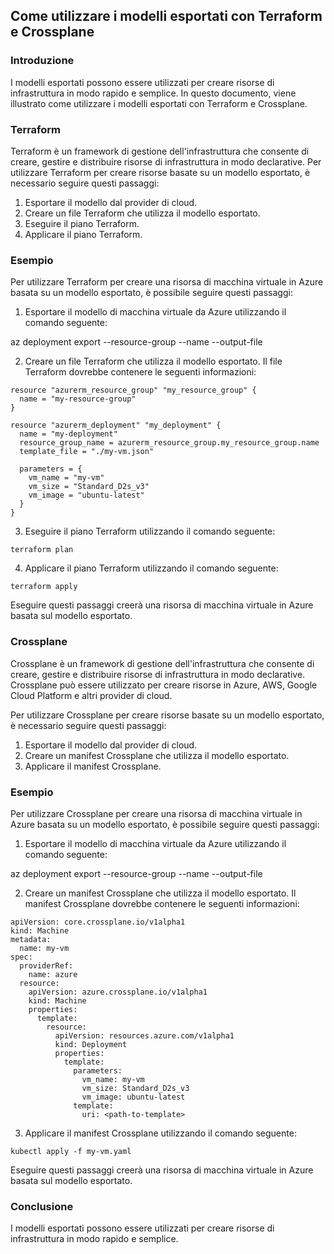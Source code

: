 ## Come utilizzare i modelli esportati con Terraform e Crossplane

### Introduzione

I modelli esportati possono essere utilizzati per creare risorse di infrastruttura in modo rapido e semplice. In questo documento, viene illustrato come utilizzare i modelli esportati con Terraform e Crossplane.

### Terraform

Terraform è un framework di gestione dell'infrastruttura che consente di creare, gestire e distribuire risorse di infrastruttura in modo declarative. Per utilizzare Terraform per creare risorse basate su un modello esportato, è necessario seguire questi passaggi:

1. Esportare il modello dal provider di cloud.
2. Creare un file Terraform che utilizza il modello esportato.
3. Eseguire il piano Terraform.
4. Applicare il piano Terraform.

### Esempio

Per utilizzare Terraform per creare una risorsa di macchina virtuale in Azure basata su un modello esportato, è possibile seguire questi passaggi:

1. Esportare il modello di macchina virtuale da Azure utilizzando il comando seguente:


az deployment export --resource-group <resource-group-name> --name <deployment-name> --output-file <output-file-name>


2. Creare un file Terraform che utilizza il modello esportato. Il file Terraform dovrebbe contenere le seguenti informazioni:

```
resource "azurerm_resource_group" "my_resource_group" {
  name = "my-resource-group"
}

resource "azurerm_deployment" "my_deployment" {
  name = "my-deployment"
  resource_group_name = azurerm_resource_group.my_resource_group.name
  template_file = "./my-vm.json"

  parameters = {
    vm_name = "my-vm"
    vm_size = "Standard_D2s_v3"
    vm_image = "ubuntu-latest"
  }
}
```

3. Eseguire il piano Terraform utilizzando il comando seguente:

```
terraform plan
```

4. Applicare il piano Terraform utilizzando il comando seguente:

```
terraform apply
```

Eseguire questi passaggi creerà una risorsa di macchina virtuale in Azure basata sul modello esportato.

### Crossplane

Crossplane è un framework di gestione dell'infrastruttura che consente di creare, gestire e distribuire risorse di infrastruttura in modo declarative. Crossplane può essere utilizzato per creare risorse in Azure, AWS, Google Cloud Platform e altri provider di cloud.

Per utilizzare Crossplane per creare risorse basate su un modello esportato, è necessario seguire questi passaggi:

1. Esportare il modello dal provider di cloud.
2. Creare un manifest Crossplane che utilizza il modello esportato.
3. Applicare il manifest Crossplane.

### Esempio

Per utilizzare Crossplane per creare una risorsa di macchina virtuale in Azure basata su un modello esportato, è possibile seguire questi passaggi:

1. Esportare il modello di macchina virtuale da Azure utilizzando il comando seguente:


az deployment export --resource-group <resource-group-name> --name <deployment-name> --output-file <output-file-name>


2. Creare un manifest Crossplane che utilizza il modello esportato. Il manifest Crossplane dovrebbe contenere le seguenti informazioni:

```
apiVersion: core.crossplane.io/v1alpha1
kind: Machine
metadata:
  name: my-vm
spec:
  providerRef:
    name: azure
  resource:
    apiVersion: azure.crossplane.io/v1alpha1
    kind: Machine
    properties:
      template:
        resource:
          apiVersion: resources.azure.com/v1alpha1
          kind: Deployment
          properties:
            template:
              parameters:
                vm_name: my-vm
                vm_size: Standard_D2s_v3
                vm_image: ubuntu-latest
              template:
                uri: <path-to-template>
```

3. Applicare il manifest Crossplane utilizzando il comando seguente:

```
kubectl apply -f my-vm.yaml
```

Eseguire questi passaggi creerà una risorsa di macchina virtuale in Azure basata sul modello esportato.

### Conclusione

I modelli esportati possono essere utilizzati per creare risorse di infrastruttura in modo rapido e semplice.